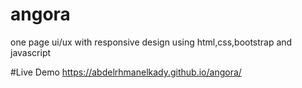 # angora

one page ui/ux with responsive design using html,css,bootstrap and javascript 

#Live Demo
https://abdelrhmanelkady.github.io/angora/
